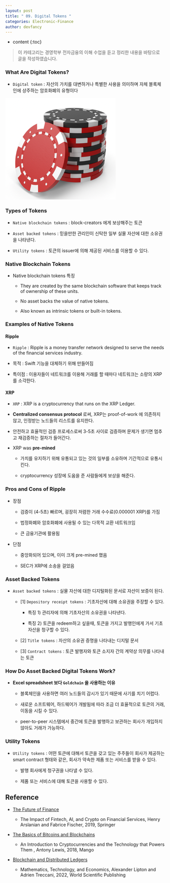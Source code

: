 ```yaml
---
layout: post
title: " 09. Digital Tokens "
categories: Electronic-Finance
author: devfancy
---
```

* content
{:toc}

> 이 카테고리는 경영학부 전자금융의 이해 수업을 듣고 정리한 내용을 바탕으로 글을 작성하였습니다.

### What Are Digital Tokens?

* `Digital token` : 자산의 가치를 대변하거나 특별한 사용을 의미하며 자체 블록체인에 상주하는 암호화폐의 유형이다

![](/assets/img/ef/ef-09-digital-tokens_1.png)

### Types of Tokens

* `Native blockchain tokens` : block-creators 에게 보상해주는 토큰
  
* `Asset backed tokens` : 믿을만한 관리인이 신탁한 일부 실물 자산에 대한 소유권을 나타낸다.
  
* `Utility tokens` : 토큰의 issuer에 의해 제공된 서비스를 이용할 수 있다.


### Native Blockchain Tokens

* Native blockchain tokens 특징

  * They are created by the same blockchain software that keeps track of ownership of these units.
    
  * No asset backs the value of native tokens.
    
  * Also known as intrinsic tokens or built-in tokens.

### Examples of Native Tokens

#### Ripple

* `Ripple` : Ripple is a money transfer network designed to serve the needs of the financial services industry.
  
* 목적 : Swift 기능을 대체하기 위해 만들어짐
  
* 특이점 : 이용자들이 네트워크를 이용해 거래를 할 때마다 네트워크는 소량의 XRP를 소각한다.

#### XRP

* `XRP` : XRP is a cryptocurrency that runs on the XRP Ledger.

* **Centralized consensus protocol** 로써, XRP는 proof-of-work 에 의존하지 않고, 인정받는 노드들의 리스트를 유지한다.
  
* 안전하고 효율적인 검증 프로세스로써 3-5초 사이로 검증하며 문제가 생기면 멈추고 재검증하는 절차가 들어간다.

* XRP was **pre-mined**
  
  * 가치를 유지하기 위해 유통되고 있는 것의 일부를 소유하며 기간적으로 유통시킨다.
    
  * cryptocurrency 성장에 도움을 준 사람들에게 보상을 해준다.

### Pros and Cons of Ripple

* 장점

  * 검증이 (4-5초) 빠르며, 굉장히 저렴한 거래 수수료(0.000001 XRP)를 가짐
    
  * 법정화폐와 암호화폐에 사용될 수 있는 다목적 교환 네트워크임
    
  * 큰 금융기관에 활용됨

* 단점
  
  * 중앙화되어 있으며, 이미 크게 pre-mined 했음
    
  * SEC가 XRP에 소송을 걸었음

### Asset Backed Tokens

* `Asset backed tokens` : 실물 자산에 대한 디지털화된 문서로 자산이 보증이 된다.
  
  * [1] `Depository receipt tokens` : 기초자산에 대해 소유권을 주장할 수 있다.
    
    * 특징 1) 관리자에 의해 기초자산의 소유권을 나타낸다.
    
    * 특징 2) 토큰을 redeem하고 싶을때, 토큰을 가지고 발행인에게 가서 기초 자산을 청구할 수 있다.

  * [2] `Title tokens` : 자산의 소유권 증명을 나타내는 디지털 문서

  * [3] `Contract tokens` : 토큰 발행자와 토큰 소지자 간의 계약상 의무를 나타내는 토큰

### How Do Asset Backed Digital Tokens Work?

* **Excel spreadsheet 보다 `Goldchain` 을 사용하는 이유**
  
  * 블록체인을 사용하면 여러 노드들의 감시가 있기 때문에 사기를 치기 어렵다.
    
  * 새로운 소프트웨어, 하드웨어가 개발됨에 따라 조금 더 효율적으로 토큰의 거래, 이동을 시킬 수 있다.
    
  * peer-to-peer 시스템에서 중간에 토큰을 발행하고 보관하는 회사가 개입하지 않아도 거래가 가능하다.

### Utility Tokens

* `Utility tokens` :  어떤 토큰에 대해서 토큰을 갖고 있는 주주들이 회사가 제공하는 smart contract 형태와 같은, 회사가 약속한 제품 또는 서비스를 받을 수 있다.
  
  * 발행 회사에게 청구권을 나타낼 수 있다.
    
  * 제품 또는 서비스에 대해 토큰을 사용할 수 있다.


## Reference

* [The Future of Finance](https://link.springer.com/book/10.1007/978-3-030-14533-0)

  * The Impact of Fintech, AI, and Crypto on Financial Services, Henry Arslanian and Fabrice Fischer, 2019, Springer

* [The Basics of Bitcoins and Blockchains](https://www.amazon.com/Basics-Bitcoins-Blockchains-Introduction-Cryptocurrencies/dp/1633538001)

  * An Introduction to Cryptocurrencies and the Technology that Powers Them , Antony Lewis, 2018, Mango

* [Blockchain and Distributed Ledgers](https://www.amazon.com/Blockchain-Distributed-Ledgers-Alexander-Lipton/dp/9811221510)

  * Mathematics, Technology, and Economics, Alexander Lipton and Adrien Treccani, 2022, World Scientific Publishing

